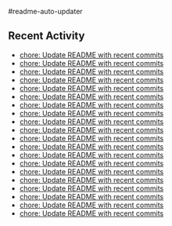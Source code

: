 #readme-auto-updater

## Recent Activity
<!-- LATEST_COMMITS:START -->
- [chore: Update README with recent commits](https://github.com/NEO1717/readme-auto-updater/commit/d7708bad9f1607026e190aae3e3e74a0bc9bfa4f)
- [chore: Update README with recent commits](https://github.com/NEO1717/readme-auto-updater/commit/1ef4488ef6e1e6fc7eb82a0a10cfdd4230855eee)
- [chore: Update README with recent commits](https://github.com/NEO1717/readme-auto-updater/commit/476eded80dca2179ae0431fc3b2ab25dbab7e577)
- [chore: Update README with recent commits](https://github.com/NEO1717/readme-auto-updater/commit/6e741162b10c73f2c934b01b74653728aa77c768)
- [chore: Update README with recent commits](https://github.com/NEO1717/readme-auto-updater/commit/809b340d598e0326d1797d4a08963f0a642d901a)
- [chore: Update README with recent commits](https://github.com/NEO1717/readme-auto-updater/commit/a0b20d49e6d866e96fb1fa6f6eea22113bcab2ec)
- [chore: Update README with recent commits](https://github.com/NEO1717/readme-auto-updater/commit/fe2209b69d95e83f0c539d1be0b42a37fafd26aa)
- [chore: Update README with recent commits](https://github.com/NEO1717/readme-auto-updater/commit/143bb25a29434b9ab3cfedc0c5eb04b658a163cb)
- [chore: Update README with recent commits](https://github.com/NEO1717/readme-auto-updater/commit/4b835100e9c0fad2887f12bac381af991a06fdec)
- [chore: Update README with recent commits](https://github.com/NEO1717/readme-auto-updater/commit/776099dc2444eb4ab9cd31ce087303f6402a5d11)
- [chore: Update README with recent commits](https://github.com/NEO1717/readme-auto-updater/commit/773da2093e699dffa04add4a7e0d11a14b991d0e)
- [chore: Update README with recent commits](https://github.com/NEO1717/readme-auto-updater/commit/f8d9e836bf12eb1452a13efe4ee86561d9263a4d)
- [chore: Update README with recent commits](https://github.com/NEO1717/readme-auto-updater/commit/c3203867100a5cddd9d38f80aaecb9c02bdb9626)
- [chore: Update README with recent commits](https://github.com/NEO1717/readme-auto-updater/commit/8e3f6375b6ad0c3cb5bfdecd2dd13dfd9fe81156)
- [chore: Update README with recent commits](https://github.com/NEO1717/readme-auto-updater/commit/758987df1f927224b15aa7033944d33e28ae6547)
- [chore: Update README with recent commits](https://github.com/NEO1717/readme-auto-updater/commit/b413e226656e96ceaf6c89c2477c797d2941a43a)
- [chore: Update README with recent commits](https://github.com/NEO1717/readme-auto-updater/commit/c20756248e2a10f9e0e4075d9d322af779f76dd3)
- [chore: Update README with recent commits](https://github.com/NEO1717/readme-auto-updater/commit/d4b47f398e7ea31e71a7c81b33eca48aa73c4bbc)
- [chore: Update README with recent commits](https://github.com/NEO1717/readme-auto-updater/commit/ad093a34b198c9065ef447c10135fbb86166119c)
- [chore: Update README with recent commits](https://github.com/NEO1717/readme-auto-updater/commit/bf11983b83938776ae36d9d3ac3dbb5f48b0419c)
<!-- LATEST_COMMITS:END -->

